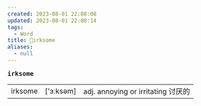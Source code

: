 ```yaml
---
created: 2023-08-01 22:08:08
updated: 2023-08-01 22:08:14
tags:
  - Word
title: 📖irksome
aliases:
  - null
---
```


<pre><strong>irksome</strong></pre>
|   |   |   |
|---|---|---|
|irksome|['ɜːksəm]|adj. annoying or irritating 讨厌的|